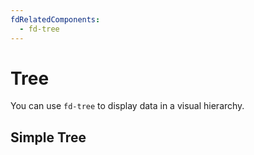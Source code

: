 ```yaml
---
fdRelatedComponents:
  - fd-tree
---
```


# Tree

You can use `fd-tree` to display data in a visual hierarchy.

## Simple Tree

<d-example name="default">
</d-example>

